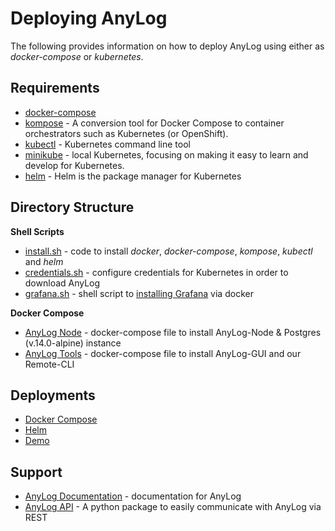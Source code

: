 # Deploying AnyLog 

The following provides information on how to deploy AnyLog using either as _docker-compose_ or _kubernetes_. 

## Requirements 
* [docker-compose](https://github.com/AnyLog-co/documentation/blob/master/Docker%20Compose%20&%20Kubernetes.md)
* [kompose](https://kompose.io/installation/) - A conversion tool for Docker Compose to container orchestrators such as Kubernetes (or OpenShift).
* [kubectl](https://kubernetes.io/docs/tasks/tools/install-kubectl-linux/) - Kubernetes command line tool
* [minikube](https://minikube.sigs.k8s.io/docs/start/) - local Kubernetes, focusing on making it easy to learn and develop for Kubernetes.
* [helm](https://helm.sh/docs/intro/install/) - Helm is the package manager for Kubernetes

## Directory Structure
**Shell Scripts**   
* [install.sh](shell/install.sh) - code to install _docker_, _docker-compose_, _kompose_, _kubectl_ and _helm_
* [credentials.sh](shell/credentials.sh) - configure credentials for Kubernetes in order to download AnyLog 
* [grafana.sh](shell/grafana.sh) - shell script to [installing Grafana](https://grafana.com/docs/grafana/latest/installation/) 
via docker

**Docker Compose** 
* [AnyLog Node](docker-compose/anylog-node) - docker-compose file to install AnyLog-Node & Postgres (v.14.0-alpine) instance 
* [AnyLog Tools](docker-compose/anylog-tools) - docker-compose file to install AnyLog-GUI and our Remote-CLI


## Deployments
* [Docker Compose](docker-compose/README.md)
* [Helm]()
* [Demo](demo.md)


## Support 
* [AnyLog Documentation](https://github.com/AnyLog-co/documentation) - documentation for AnyLog  
* [AnyLog API](https://github.com/AnyLog-co/AnyLog-API) - A python package to easily communicate with AnyLog via REST 